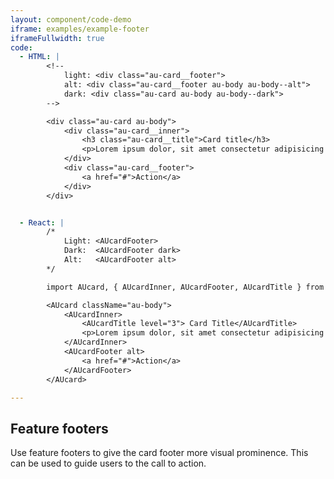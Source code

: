 ```yaml
---
layout: component/code-demo
iframe: examples/example-footer
iframeFullwidth: true
code:
  - HTML: |
        <!-- 
            light: <div class="au-card__footer">
            alt: <div class="au-card__footer au-body au-body--alt">
            dark: <div class="au-card au-body au-body--dark">
        -->

        <div class="au-card au-body">
            <div class="au-card__inner">
                <h3 class="au-card__title">Card title</h3>
                <p>Lorem ipsum dolor, sit amet consectetur adipisicing elit. In, voluptatibus.</p>
            </div>
            <div class="au-card__footer">
                <a href="#">Action</a>
            </div>
        </div>


  - React: |
        /*
            Light: <AUcardFooter>
            Dark:  <AUcardFooter dark>
            Alt:   <AUcardFooter alt>
        */

        import AUcard, { AUcardInner, AUcardFooter, AUcardTitle } from '@gov.au/card';

        <AUcard className="au-body">
            <AUcardInner>
                <AUcardTitle level="3"> Card Title</AUcardTitle>
                <p>Lorem ipsum dolor, sit amet consectetur adipisicing elit. In, voluptatibus.</p>
            </AUcardInner>
            <AUcardFooter alt>
                <a href="#">Action</a>
            </AUcardFooter>
        </AUcard>

---
```

## Feature footers

Use feature footers to give the card footer more visual prominence. This can be used to guide users to the call to action.
